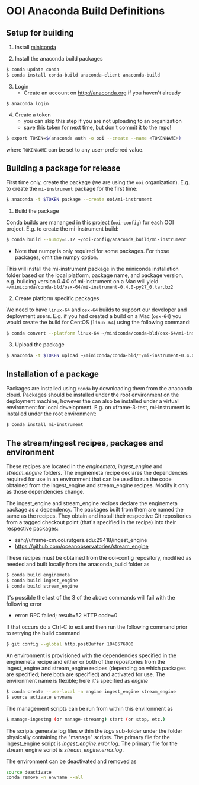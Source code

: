 # OOI Anaconda Build Definitions

## Setup for building

1. Install [miniconda](http://conda.pydata.org/miniconda.html)
    
2. Install the anaconda build packages

```bash
$ conda update conda
$ conda install conda-build anaconda-client anaconda-build
```
    
3. Login
    * Create an account on http://anaconda.org if you haven't already
    
`$ anaconda login`

4. Create a token
    * you can skip this step if you are not uploading to an organization
    * save this token for next time, but don't commit it to the repo!
    
```bash
$ export TOKEN=$(anaconda auth -o ooi --create --name <TOKENNAME>)
```

where `TOKENNAME` can be set to any user-preferred value.

## Building a package for release

First time only, create the package (we are using the `ooi` organization). E.g. to create the `mi-instrument` package for 
the first time:

```bash
$ anaconda -t $TOKEN package --create ooi/mi-instrument
```

1. Build the package

Conda builds are mananged in this project (`ooi-config`) for each OOI project. E.g. to create the mi-instrument build:

```bash
$ conda build --numpy=1.12 ~/ooi-config/anaconda_build/mi-instrument
```

* Note that numpy is only required for some packages. For those packages, omit the numpy option.

This will install the mi-instrument package in the miniconda installation folder based on the local platform, package name,
and package version, e.g. building version 0.4.0 of mi-instrument on a Mac will yield 
`~/miniconda/conda-bld/osx-64/mi-instrument-0.4.0-py27_0.tar.bz2`

2. Create platform specific packages

We need to have `linux-64` and `osx-64` builds to support our developer and deployment users. E.g. if you had created a 
build on a Mac (`osx-64`) you would create the build for CentOS (`linux-64`) using the following command:

```bash
$ conda convert --platform linux-64 ~/miniconda/conda-bld/osx-64/mi-instrument* -o ~/miniconda/conda-bld
```

3. Upload the package

```bash
$ anaconda -t $TOKEN upload ~/miniconda/conda-bld/*/mi-instrument-0.4.0-py27_0.tar.bz2
```

## Installation of a package

Packages are installed using `conda` by downloading them from the anaconda cloud. Packages should be installed under 
the root environment on the deployment machine, however the can also be installed under a virtual environment for
local development. E.g. on uframe-3-test, mi-instrument is installed under the root environment:

```bash
$ conda install mi-instrument
```

## The stream/ingest recipes, packages and environment

These recipes are located in the <i>enginemeta</i>, <i>ingest_engine</i> and <i>stream_engine</i> folders. The enginemeta recipe declares the dependencies required for use in an environment that can be used to run the code obtained from the ingest_engine and stream_engine recipes. Modify it only as those dependencies change.

The ingest_engine and stream_engine recipes declare the enginemeta package as a dependency. The packages built from them are named the same as the recipes. They obtain and install their respective Git repositories from a tagged checkout point (that's specified in the recipe) into their respective packages:

* ssh://uframe-cm.ooi.rutgers.edu:29418/ingest_engine
* https://github.com/oceanobservatories/stream_engine

These recipes must be obtained from the ooi-config repository, modified as needed and built locally from the anaconda_build folder as 

```bash
$ conda build enginemeta
$ conda build ingest_engine
$ conda build stream_engine
```

It's possible the last of the 3 of the above commands will fail with the following error
* error: RPC failed; result=52 HTTP code=0

If that occurs do a Ctrl-C to exit and then run the following command prior to retrying the build command
```bash
$ git config --global http.postBuffer 1048576000
```

An environment is provisioned with the dependencies specified in the enginemeta recipe and either or both of the repositories from the ingest_engine and stream_engine recipes (depending on which packages are specified; here both are specified) and activated for use. The environment name is flexible; here it's specified as <i>engine</i>

```bash
$ conda create --use-local -n engine ingest_engine stream_engine
$ source activate envname
```

The management scripts can be run from within this environment as

```bash
$ manage-ingestng (or manage-streamng) start (or stop, etc.)
```

The scripts generate log files within the <i>logs</i> sub-folder under the folder physically containing the "manage" scripts. The primary file for the ingest_engine script is <i>ingest_engine.error.log</i>. The primary file for the stream_engine script is <i>stream_engine.error.log</i>.
  
The environment can be deactivated and removed as

```bash
source deactivate
conda remove -n envname --all
```
